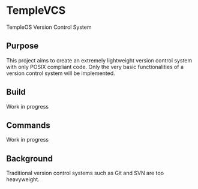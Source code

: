 # TempleVCS
TempleOS Version Control System

## Purpose
This project aims to create an extremely lightweight version control system with only POSIX compliant code. Only the very basic functionalities of a version control system will be implemented.

## Build
Work in progress

## Commands
Work in progress

## Background
Traditional version control systems such as Git and SVN are too heavyweight.

